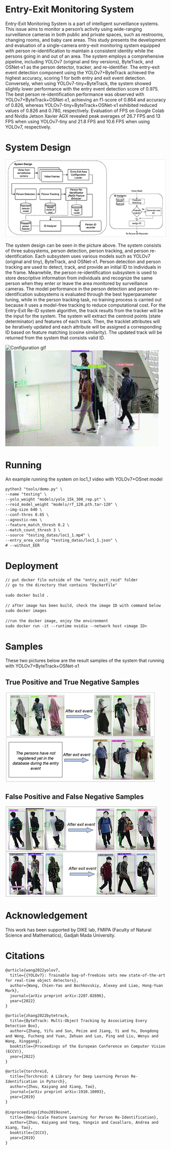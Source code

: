<!-- This content will not appear in the rendered Markdown -->
# Entry-Exit Monitoring System
Entry-Exit Monitoring System is a part of intelligent surveillance systems. This issue aims to monitor a person’s activity using wide-ranging surveillance cameras in both public and private spaces, such as restrooms, changing rooms, and baby care areas. This study presents the development and evaluation of a single-camera entry-exit monitoring system equipped with person re-identification to maintain a consistent identity while the persons going in and out of an area. The system employs a comprehensive pipeline, including YOLOv7 (original and tiny versions), ByteTrack, and OSNet-x1 as the person detector, tracker, and re-identifier.
The entry-exit event detection component using the YOLOv7+ByteTrack achieved the highest accuracy, scoring 1 for both entry and exit event detection. Conversely, when using YOLOv7-tiny+ByteTrack, the system showed slightly lower performance with the entry event detection score of 0.975. The best person re-identification performance was observed with YOLOv7+ByteTrack+OSNet-x1, achieving an f1-score of 0.864 and accuracy of 0.826, whereas YOLOv7-tiny+ByteTrack+OSNet-x1 exhibited reduced values of 0.826 and 0.780, respectively. Evaluation of FPS on Google Colab and Nvidia Jetson Xavier AGX revealed peak averages of 26.7 FPS and 13 FPS when using YOLOv7-tiny and 21.8 FPS and 10.6 FPS when using YOLOv7, respectively.

# System Design

<picture>
  <source media="(prefers-color-scheme: dark)"> 
  <img alt="system diagram" src="assets/images/System_Diagram.png">
</picture>

The system design can be seen in the picture above. The system consists of three subsystems, person detection, person tracking, and person re-identification. Each subsystem uses various models such as YOLOv7 (original and tiny), ByteTrack, and OSNet-x1. Person detection and person tracking are used to detect, track, and provide an initial ID to individuals in the frame. Meanwhile, the person re-identification subsystem is used to store descriptive information from individuals and recognize the same person when they enter or leave the area monitored by surveillance cameras. The model performance in the person detection and person re-identification subsystems is evaluated through the best hyperparameter tuning, while in the person tracking task, no training process is carried out because it uses a model-free tracking to reduce computational cost. For the Entry-Exit Re-ID system algorithm, the track results from the tracker will be the input for the system. The system will extract the centroid points (state determinator) and features of each track. Then, the tracklet attributes will be iteratively updated and each attribute will be assigned a corresponding ID based on feature matching (cosine similarity). The updated track will be returned from the system that consists valid ID.

<picture>
  <source media="(prefers-color-scheme: dark)"> 
  <img alt="Configuration gif" src="assets/gif/conf.gif" width="480" height="300">
</picture>

<picture>
  <source media="(prefers-color-scheme: dark)"> 
  <img alt="sample output" src="assets/gif/Sample.gif" width="480" height="300">
</picture>

# Running
An example running the system on loc1_1 video with YOLOv7+OSnet model
```
python3 "tools/demo.py" \
--name "testing" \
--yolo_weight "models/yolo_15k_300_rep.pt" \
--reid_model_weight "models/rf_120.pth.tar-120" \
--img-size 640 \
--conf-thres 0.65 \
--agnostic-nms \
--feature_match_thresh 0.2 \
--match_count_thresh 3 \
--source "testing_datas/loc1_1.mp4" \
--entry_area_config "testing_datas/loc1_1.json" \
# --without_EER
```

# Deployment
```
// put docker file outside of the "entry_exit_reid" folder
// go to the directory that contains "DockerFile"

sudo docker build .

// after image has been build, check the image ID with command below
sudo docker images

//run the docker image, enjoy the environment
sudo docker run -it --runtime nvidia --network host <image ID>
```


# Samples
These two pictures below are the result samples of the system that running with YOLOv7+ByteTrack+OSNet-x1
## True Positive and True Negative Samples
<picture>
  <source media="(prefers-color-scheme: dark)"> 
  <img alt="TP TN samples" src="assets/images/Results_TP_TN.png">
</picture>

## False Positive and False Negative Samples

<picture>
  <source media="(prefers-color-scheme: dark)"> 
  <img alt="FP FN samples" src="assets/images/Results_FP_FN.png">
</picture>


# Acknowledgement
This work has been supported by DIKE lab, FMIPA (Faculty of Natural Science and Mathematics), Gadjah Mada University.

# Citations

```
@article{wang2022yolov7,
  title={{YOLOv7}: Trainable bag-of-freebies sets new state-of-the-art for real-time object detectors},
  author={Wang, Chien-Yao and Bochkovskiy, Alexey and Liao, Hong-Yuan Mark},
  journal={arXiv preprint arXiv:2207.02696},
  year={2022}
}
```
```
@article{zhang2022bytetrack,
  title={ByteTrack: Multi-Object Tracking by Associating Every Detection Box},
  author={Zhang, Yifu and Sun, Peize and Jiang, Yi and Yu, Dongdong and Weng, Fucheng and Yuan, Zehuan and Luo, Ping and Liu, Wenyu and Wang, Xinggang},
  booktitle={Proceedings of the European Conference on Computer Vision (ECCV)},
  year={2022}
}
```
```
@article{torchreid,
  title={Torchreid: A Library for Deep Learning Person Re-Identification in Pytorch},
  author={Zhou, Kaiyang and Xiang, Tao},
  journal={arXiv preprint arXiv:1910.10093},
  year={2019}
}

@inproceedings{zhou2019osnet,
  title={Omni-Scale Feature Learning for Person Re-Identification},
  author={Zhou, Kaiyang and Yang, Yongxin and Cavallaro, Andrea and Xiang, Tao},
  booktitle={ICCV},
  year={2019}
}
```